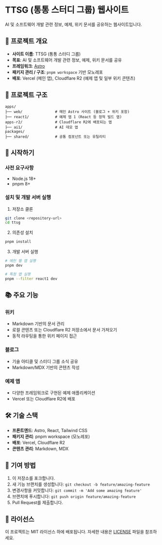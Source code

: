 # TTSG (통통 스터디 그룹) 웹사이트

AI 및 소프트웨어 개발 관련 정보, 예제, 위키 문서를 공유하는 웹사이트입니다.

## 🧾 프로젝트 개요

- **사이트 이름**: TTSG (통통 스터디 그룹)
- **목표**: AI 및 소프트웨어 개발 관련 정보, 예제, 위키 문서를 공유
- **프레임워크**: [Astro](https://astro.build/)
- **패키지 관리 / 구조**: `pnpm workspace` 기반 모노레포
- **배포**: Vercel (메인 앱), Cloudflare R2 (예제 앱 및 일부 위키 콘텐츠)

## 📁 프로젝트 구조

```
apps/
├── web/               # 메인 Astro 사이트 (블로그 + 위키 포함)
├── react1/            # 예제 앱 1 (React 등 정적 빌드 앱)
apps-r2/               # Cloudflare R2에 배포되는 앱
├── ai1/               # AI 데모 앱
packages/
├── shared/            # 공통 컴포넌트 또는 유틸리티
```

## 🚀 시작하기

### 사전 요구사항

- Node.js 18+
- pnpm 8+

### 설치 및 개발 서버 실행

1. 저장소 클론
```bash
git clone <repository-url>
cd ttsg
```

2. 의존성 설치
```bash
pnpm install
```

3. 개발 서버 실행
```bash
# 메인 웹 앱 실행
pnpm dev

# 특정 앱 실행
pnpm --filter react1 dev
```

## 📚 주요 기능

### 위키

- Markdown 기반의 문서 관리
- 로컬 콘텐츠 또는 Cloudflare R2 저장소에서 문서 가져오기
- 동적 라우팅을 통한 위키 페이지 접근

### 블로그

- 기술 아티클 및 스터디 그룹 소식 공유
- Markdown/MDX 기반의 콘텐츠 작성

### 예제 앱

- 다양한 프레임워크로 구현된 예제 애플리케이션
- Vercel 또는 Cloudflare R2에 배포

## 🛠️ 기술 스택

- **프론트엔드**: Astro, React, Tailwind CSS
- **패키지 관리**: pnpm workspace (모노레포)
- **배포**: Vercel, Cloudflare R2
- **콘텐츠 관리**: Markdown, MDX

## 🔄 기여 방법

1. 이 저장소를 포크합니다.
2. 새 기능 브랜치를 생성합니다: `git checkout -b feature/amazing-feature`
3. 변경사항을 커밋합니다: `git commit -m 'Add some amazing feature'`
4. 브랜치에 푸시합니다: `git push origin feature/amazing-feature`
5. Pull Request를 제출합니다.

## 📝 라이선스

이 프로젝트는 MIT 라이선스 하에 배포됩니다. 자세한 내용은 [LICENSE](LICENSE) 파일을 참조하세요.
